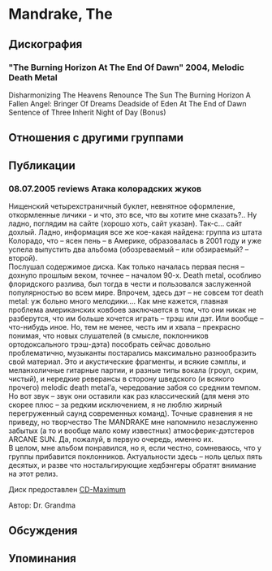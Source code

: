 # Mandrake, The



## Дискография

### "The Burning Horizon At The End Of Dawn" 2004, Melodic Death Metal

Disharmonizing The Heavens 
Renounce The Sun 
The Burning Horizon 
A Fallen Angel: Bringer Of Dreams 
Deadside of Eden 
At The End of Dawn 
Sentence of Three 
Inherit 
Night of Day (Bonus)


## Отношения с другими группами


## Публикации

### 08.07.2005 reviews Атака колорадских жуков

<P>Нищенский четырехстраничный буклет, невнятное оформление, откормленные личики - и что, это все, что вы хотите мне сказать?.. Ну ладно, поглядим на сайте (хорошо хоть, сайт указан). Так-с… сайт дохлый. Ладно, информация все же кое-какая найдена: группа из штата Колорадо, что – ясен пень – в Америке, образовалась в 2001 году и уже успела выпустить два альбома (обозреваемый – или обзираемый? – второй).<BR>Послушал содержимое диска. Как только началась первая песня – дохнуло прошлым веком, точнее – началом 90-х. Death metal, особливо флоридского разлива, был тогда в чести и пользовался заслуженной популярностью во всем мире. Впрочем, здесь дэт – не совсем тот death metal: уж больно много мелодики.… Как мне кажется, главная проблема американских ковбоев заключается в том, что они никак не разберутся, что им больше хочется играть – трэш или дэт. Или вообще – что-нибудь иное. Но, тем не менее, честь им и хвала – прекрасно понимая, что новых слушателей (в смысле, поклонников ортодоксального трэш-дэта) пособрать сейчас довольно проблематично, музыканты постарались максимально разнообразить свой материал. Это и акустические фрагменты, и всякие сэмплы, и меланхоличные гитарные партии, и разные типы вокала (гроул, скрим, чистый), и нередкие реверансы в сторону шведского (и всякого прочего) melodic death metal’а, чередование забоя со средним темпом. Но вот звук – звук они оставили как раз классический (для меня это скорее плюс – за редким исключением, я не люблю жирный перегруженный саунд современных команд). Точные сравнения я не приведу, но творчество The MANDRAKE мне напомнило незаслуженно забытых (а то и вообще мало кому известных) атмосферик-дэтстеров ARCANE SUN. Да, пожалуй, в первую очередь, именно их.<BR>В целом, мне альбом понравился, но я, если честно, сомневаюсь, что у группы прибавится поклонников. Актуальности здесь – ноль целых пять десятых, и разве что ностальгирующие хедбэнгеры обратят внимание на этот релиз.</P>
<P>Диск предоставлен <A href="http://www.cd-maximum.ru/">CD-Maximum</P></A>
Автор: Dr. Grandma


## Обсуждения


## Упоминания


